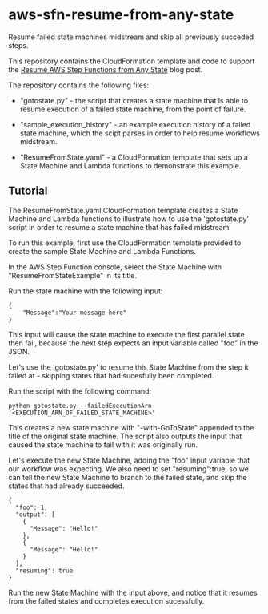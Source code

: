 # aws-sfn-resume-from-any-state
Resume failed state machines midstream and skip all previously succeded steps. 

This repository contains the CloudFormation template and code to support the [Resume AWS Step Functions from Any State](https://aws.amazon.com/blogs/compute/resume-aws-step-functions-from-any-state/) blog post.

The repository contains the following files:

- "gotostate.py" - the script that creates a state machine that is able to resume execution of a failed state machine, from the point of failure.

- "sample_execution_history" - an example execution history of a failed state machine, which the scipt parses in order to help resume workflows midstream.  

- "ResumeFromState.yaml" -  a CloudFormation template that sets up a State Machine and Lambda functions to demonstrate this example.


## Tutorial

The ResumeFromState.yaml CloudFormation template creates a State Machine and Lambda functions to illustrate how to use the 'gotostate.py' script in order to resume a state machine that has failed midstream. 

To run this example, first use the CloudFormation template provided to create the sample State Machine and Lambda Functions. 

In the AWS Step Function console, select the State Machine with "ResumeFromStateExample" in its title. 

Run the state machine with the following input:

```
{
    "Message":"Your message here"
}
``` 

This input will cause the state machine to execute the first parallel state then fail, because the next step expects an input variable called "foo" in the JSON.

Let's use the 'gotostate.py' to resume this State Machine from the step it failed at - skipping states that had sucesfully been completed. 

Run the script with the following command:

```
python gotostate.py --failedExecutionArn '<EXECUTION_ARN_OF_FAILED_STATE_MACHINE>'
```

This creates a new state machine with "-with-GoToState" appended to the title of the original state machine. The script also outputs the input that caused the state machine to fail with it was originally run. 

Let's execute the new State Machine, adding the "foo" input variable that our workflow was expecting. We also need to set "resuming":true, so we can tell the new State Machine to branch to the failed state, and skip the states that had already succeeded.

```
{
  "foo": 1,
  "output": [
    {
      "Message": "Hello!"
    },
    {
      "Message": "Hello!"
    }
  ],
  "resuming": true
}
```

Run the new State Machine with the input above, and notice that it resumes from the failed states and completes execution sucessfully. 
